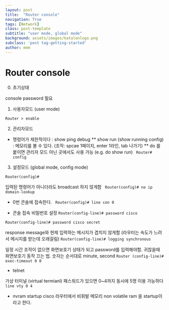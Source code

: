 ```yaml
---
layout: post
title:  "Router console"
navigation: True
tags: [Network]
class: post-template
subtitle: "user mode, global mode"
background: assets/images/katalonlogo.png 
subclass: 'post tag-getting-started'
author: mem
---
```


# Router console

0. 초기상태

console password 필요

1. 사용자모드 (user mode)

`Router > enable`

2. 관리자모드

- 명렁어가 제한적이다 : show ping debug
** show run (show running config) : 메모리를 볼 수 있다. (조작: spcae 1페이지, enter 1라인, tab 나가기)
** do 를 붙이면 관리자 모드 아닌 곳에서도 사용 가능 (e.g. do show run)
` Router# config`

3. 설정모드 (global mode, config mode)

` Router(config)# `

입력된 명령어가 아니더라도 broadcast 하지 않게함
` Router(config)# no ip domain-lookup`

- 0번 콘솔에 접속한다.
` Router(config)# line con 0`

- 콘솔 접속 비밀번호 설정
`Router(config-line)# password cisco`

`Router(config-line)# password cisco secret`

response message와 현제 입력하는 메시지가 겹치지 않게함 (라우터는 속도가 느려서 메시지를 받는데 오래걸림)
`Router(config-line)# logging synchronous`

일정 시간 조작이 없으면 화면보호기 상태가 되고 password를 입력해야함.
귀찮을때 화면보호기 동작 끄는 법. 숫자는 순서대로 minute, second
`Router (config-line)# exec-timeout 0 0`

* telnet

가상 터미널 (virtual termianl) 패스워드가 있으면 0~4까지 동시에 5명 이용 가능하다
`line vty 0 4`

* nvram startup
cisco 라우터에서 비휘발 메모리 non volatile ram 을 startup이라고 한다.

